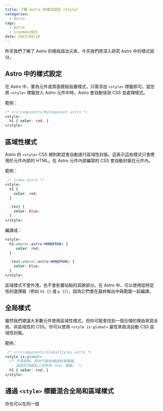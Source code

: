 ```yaml
---
title: 了解 Astro 的樣式設定 (Style)
categories:
  - Astro
tags:
  - Astro
  - ironman2023
date: 2023/09/10
---
```


昨天我們了解了 Astro 的樣版語法元素，今天我們將深入研究 Astro 中的樣式部分。

## Astro 中的樣式設定

在 Astro 中，要為元件或頁面模板設置樣式，只需添加 `<style>` 標籤即可。當您將 `<style>` 標籤放入 Astro 元件中時，Astro 會自動偵測 CSS 並處理樣式。

範例：

```css
/* src/components/MyComponent.astro */
<style>
  h1 { color: red; }
</style>
```

## 區域性樣式

Astro 的 `<style>` CSS 規則默認會自動進行區域性封裝。這表示這些樣式只會應用於元件內部的 HTML。在 Astro 元件內部編寫的 CSS 會自動封裝在元件內。

範例：

```css
 /* index.astro */
<style>
  h1 {
    color: red;
  }

  .text {
    color: blue;
  }
</style>
```

編譯成：

```css
<style>
  h1:where(.astro-HHNQFKH6) {
     color: red;
  }

  .text:where(.astro-HHNQFKH6) {
    color: blue;
  }
</style>
```

區域樣式不會外洩，也不會影響站點的其餘部分。在 Astro 中，可以使用低特定性的選擇器（例如 `h1 {}` 或 `p {}`），因為它們會在最終輸出中與範圍一起編譯。

## 全局樣式

雖然我們建議大多數元件使用區域性樣式，但你可能會找到一個合理的理由來寫全局、非區域性的 CSS。你可以使用 `<style is:global>` 屬性來取消自動 CSS 區域性封裝。

範例：

```css
 /* src/components/GlobalStyles.astro */
<style is:global>
  /* 不受限制，原封不動地傳遞給瀏覽器。
     適用於你網站上的所有 <h1> 標籤。 */
  h1 { color: red; }
</style>
```

## 通過 `<style>` 標籤混合全局和區域樣式

你也可以在同一個 <style> 標籤中混合全局和區域 CSS 規則，使用 :global() 選擇器。這是一個將 CSS 樣式應用於元件子元素的強大模式。

範例：

```html
<!-- src/components/MixedStyles.astro -->
<style>
  /* 區域樣式，僅對本元件有效。 */
  h1 {
    color: red;
  }
  /* 混合：僅對子元素中的 `h1` 生效。 */
  article :global(h1) {
    color: blue;
  }
</style>
<h1>標題</h1>
<article><slot /></article>
```

這是為像 blog 文章或帶有由 CMS 提供內容的文件這樣的事物設計樣式的好方法，其中內容位於 Astro 之外。但要小心：外觀因是否有特定父元件而不同的元件可能變得難以排除故障。

---

## 結合類別和 class:list

如果你需要動態地在元素上結合類別，你可以在 .astro 檔案中使用 class:list 工具屬性。

```astro
src/components/ClassList.astro
---
const { isRed } = Astro.props;
---
<!-- 如果 `isRed` 是真值，類別將是 "box red"。
     如果 `isRed` 是假值，類別將是 "box"。 -->
<div class:list={['box', { red: isRed }]}><slot /></div>

<style>
  .box { border: 1px solid blue; }
  .red { border-color: red; }
</style>
```

---

## CSS 變數

Astro 的 `<style>` 標籤可以參考頁面上可用的任何 CSS 變數。您還可以直接從組件前置數據中使用 define:vars 指令傳遞 CSS 變數。

範例：

```astro
---
const foregroundColor = "rgb(221 243 228)";
const backgroundColor = "rgb(24 121 78)";
---
<style define:vars={{ foregroundColor, backgroundColor }}>
  h1 {
    background-color: var(--backgroundColor);
    color: var(--foregroundColor);
  }
</style>
<h1>你好</h1>
```

## 將類別傳遞給子元件

在 Astro 中，HTML 屬性（如 class）不會自動傳遞給子元件。相反，你可以在子元件中接受一個 class 屬性，並將它應用於根元素。

範例：

```astro
<!-- src/components/MyComponent.astro -->
---
const { class: className } = Astro.props;
---
<div class={className}>
  <slot/>
</div>
```

```astro
<!-- src/pages/index.astro -->
---
import MyComponent from "../components/MyComponent.astro"
---
<style>
  .red {
    color: red;
  }
</style>
<MyComponent class="red">這將是紅色的！</MyComponent>
```

這種模式使你可以直接為子元件設計樣式。Astro 將父元件的區域性類別名稱（例如 astro-HHNQFKH6）通過 class 屬性自動傳遞給子元件，包括子元件在其父元件的範圍內。

---

## 內嵌樣式

可以使用 style 屬性在 HTML 元素上設計行內樣式。這可以是一個 CSS 字串或一個包含 CSS 屬性的物件：

```astro
<!-- src/pages/index.astro -->
<!-- 以下兩種寫法等效： -->
<p style={{ color: "brown", textDecoration: "underline" }}>我的文字</p>
<p style="color: brown; text-decoration: underline;">我的文字</p>
```

---

## 外部樣式

有兩種方法可以引入外部的全局樣式表：使用 ESM 引入來自專案源代碼的文件，以及使用絕對 URL 鏈接引入來自 public/ 目錄中的文件，或者從專案外部的位置引入。

引入本地樣式表
使用 ESM 引入來在 Astro 元件的 `frontmatter` 中引入樣式表。CSS 引入與其他 ESM 引入一樣，在 `Astro` 元件中以相對於元件的路徑引用，必須在元件腳本的頂部進行引入，與其他引入一起。

```astro
<!-- src/pages/index.astro -->
---
<!-- Astro 將自動為你打包和優化這個 CSS
對於像 .scss、.styl 等的預處理器文件也一樣適用 -->
import '../styles/utils.css';
---
<html><!-- 你的頁面內容在這裡 --></html>
```

ESM 引入的 CSS 在任何 JavaScript 文件中都受支持，包括像 React 和 Preact 這樣的 JSX 元件。這對於為 React 元件編寫粒度更細的、每個元件的樣式非常有用。

---

## 從 npm 封包中引入樣式表

從外部的 npm 封包中引入樣式表，也可以這樣做。這對於像 Open Props 這樣的工具很常見。如果封包建議使用文件擴展名（例如 package-name/styles.css 而不是 package-name/styles），則這樣做與引入本地樣式表類似：

```astro
src/pages/random-page.astro
---
import 'package-name/styles.css';
---
<html><!-- 你的頁面內容在這裡 --></html>
```

如果封包不建議使用文件擴展名（例如 `package-name/styles`），則需要首先更新你的 Astro 配置！

假設你從名為 `package-name` 的封包中引入名為 `normalize` 的 CSS 文件（省略了文件擴展名）。為了確保我們可以正確地預渲染你的頁面，將 package-name 添加到 vite.ssr.noExternal 陣列中：

```js
astro.config.mjs;
import { defineConfig } from "astro/config";

export default defineConfig({
  vite: {
    ssr: {
      noExternal: ["package-name"],
    },
  },
});
```

現在，你可以自由地引入 `package-name/normalize`。這將與其他本地樣式表一樣，由 Astro 打包和優化。

```astro
src/pages/random-page.astro
---
import 'package-name/normalize';
---
<html><!-- 你的頁面內容在這裡 --></html>
```

## 通過 "link" 標籤加載靜態樣式表

你還可以使用 <link> 元素在頁面上加載樣式表。這應該是對一個位於你的 /public 目錄中的 CSS 文件的絕對 URL 路徑，或者是一個外部網站的 URL。不支持相對的 `<link>` href 值。

```astro
<!-- src/pages/index.astro -->
<head>
  <!-- 本地：/public/styles/global.css -->
  <link rel="stylesheet" href="/styles/global.css" />
  <!-- 外部 -->
  <link rel="stylesheet" href="https://cdn.jsdelivr.net/npm/prismjs@1.24.1/themes/prism-tomorrow.css" />
</head>
```

---

## 總結

Astro 提供了豐富且靈活的方式來處理樣式和 CSS，無論是在元件內部還是全局範圍。適當地選擇區域性和全局性的樣式，將幫助你在項目中實現一致性和易於維護的樣式。在開始使用時，考慮你的項目需求，並選擇最適合的樣式設計模式。

## 參考資料

[Astro Styles & CSS](https://docs.astro.build/en/guides/styling/)
